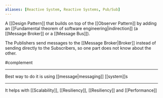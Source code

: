 ```yaml
---
aliases: [Reactive System, Reactive Systems, Pub/Sub]
---
```


A [[Design Pattern]] that builds on top of the [[Observer Pattern]] by adding an [[Fundamental theorem of software engineering|indirection]] (a [[Message Broker]] or a [[Message Bus]]).

The Publishers send messages to the [[Message Broker|Broker]] instead of sending directly to the Subscribers, so one part does not know about the other.

#complement

---

Best way to do it is using [[message|messaging]] [[system]]s

---

It helps with [[Scalability]], [[Resiliency]], [[Resiliency]] and [[Performance]]
